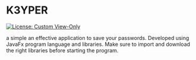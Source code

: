 # K3YPER
[![License: Custom View-Only](https://img.shields.io/badge/license-Custom_View--Only-blue.svg)](License.txt)

a simple an effective application to save your passwords. Developed using JavaFx program language and libraries. Make sure to import and download the right libraries before starting the program.

